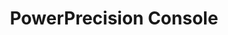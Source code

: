 ---
title: PowerPrecision Console
img: /images/products/ppc.png
layout: list-mx.html
menu:
  title: PowerPrecision Console
  items:
    - title: About
      url: /ppc/2-0/guide/about
    - title: Install & Setup
      url: /ppc/2-0/guide/setup
    - title: Admin View
      url: /ppc/2-0/guide/admin
    - title: Battery Management
      url: /ppc/2-0/guide/mgmt
    - title: EOL Management
      url: /ppc/2-0/guide/eol
    - title: Configuration
      url: /ppc/2-0/guide/config
    - title: Troubleshooting & FAQ
      url: /ppc/2-0/guide/troubleshooting
    - icon: fa fa-search
      url: /ppc/2-0/search
product: PowerPrecision Console
productversion: '2.0'
---